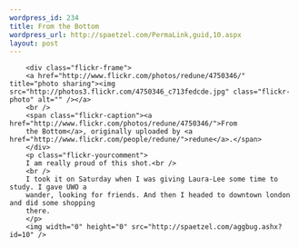 ```yaml
--- 
wordpress_id: 234
title: From the Bottom
wordpress_url: http://spaetzel.com/PermaLink,guid,10.aspx
layout: post
---
```

<style type="text/css">
        .flickr-photo { border: solid 2px #000000; }
        .flickr-yourcomment { }
        .flickr-frame { text-align: left; padding: 3px; }
        .flickr-caption { font-size: 0.8em; margin-top: 0px; }
        </style>
        <div class="flickr-frame">
        <a href="http://www.flickr.com/photos/redune/4750346/" title="photo sharing"><img src="http://photos3.flickr.com/4750346_c713fedcde.jpg" class="flickr-photo" alt="" /></a>
        <br />
        <span class="flickr-caption"><a href="http://www.flickr.com/photos/redune/4750346/">From
        the Bottom</a>, originally uploaded by <a href="http://www.flickr.com/people/redune/">redune</a>.</span>
        </div>
        <p class="flickr-yourcomment">
        I am really proud of this shot.<br />
        <br />
        I took it on Saturday when I was giving Laura-Lee some time to study. I gave UWO a
        wander, looking for friends. And then I headed to downtown london and did some shopping
        there.
        </p>
        <img width="0" height="0" src="http://spaetzel.com/aggbug.ashx?id=10" />
